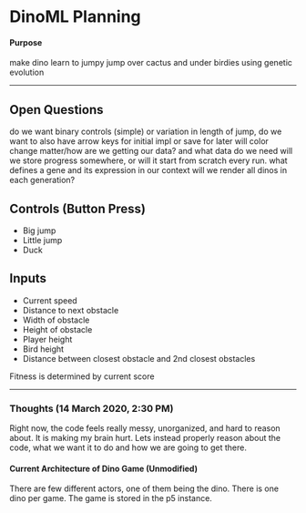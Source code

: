 # DinoML Planning

#### Purpose
make dino learn to jumpy jump over cactus and under birdies using genetic evolution

--- 

## Open Questions
do we want binary controls (simple) or variation in length of jump, do we want to also have arrow keys for initial impl or save for later
will color change matter/how are we getting our data? 
and what data do we need
will we store progress somewhere, or will it start from scratch every run.
what defines a gene and its expression in our context
will we render all dinos in each generation?

## Controls (Button Press)
- Big jump
- Little jump
- Duck

## Inputs
- Current speed
- Distance to next obstacle
- Width of obstacle
- Height of obstacle
- Player height
- Bird height
- Distance between closest obstacle and 2nd closest obstacles

Fitness is determined by current score

-----

### Thoughts (14 March 2020, 2:30 PM)

Right now, the code feels really messy, unorganized, and hard to reason about. 
It is making my brain hurt. Lets instead properly reason about the code, what we want it to do and how we are going to get there.

#### Current Architecture of Dino Game (Unmodified)

There are few different actors, one of them being the dino. There is one dino per game. 
The game is stored in the p5 instance.   
